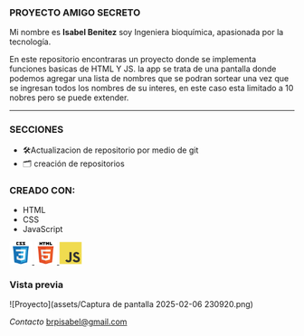### PROYECTO AMIGO SECRETO
Mi nombre es **Isabel Benitez** soy Ingeniera bioquímica, apasionada por la tecnología.

En este repositorio encontraras un proyecto donde se implementa funciones basicas de HTML Y JS.
la app se trata de una pantalla donde podemos agregar una lista de nombres que se podran sortear 
una vez que se ingresan todos los nombres de su interes, en este caso esta limitado a 10 nobres pero se puede extender.

__________
### SECCIONES
- 🛠️Actualizacion de repositorio por medio de git 
- 🗂️ creación de repositorios
  

### CREADO CON:
- HTML
- CSS
- JavaScript


<a href="https://www.w3schools.com/css/" target="_blank"> <img src="https://raw.githubusercontent.com/devicons/devicon/master/icons/css3/css3-original-wordmark.svg" alt="css3" width="40" height="40"/> </a>
    <a href="https://www.w3.org/html/" target="_blank"> <img src="https://raw.githubusercontent.com/devicons/devicon/master/icons/html5/html5-original-wordmark.svg" alt="html5" width="40" height="40"/> </a>
    <a href="https://developer.mozilla.org/en-US/docs/Web/JavaScript" target="_blank"> <img src="https://raw.githubusercontent.com/devicons/devicon/master/icons/javascript/javascript-original.svg" alt="javascript" width="40" height="40"/> </a>



### Vista previa

![Proyecto](assets/Captura de pantalla 2025-02-06 230920.png)



*Contacto*
[brpisabel@gmail.com](mailto:brpisabelgmail.com)
